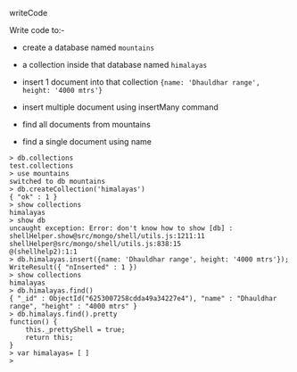 writeCode

Write code to:-


- create a database named `mountains`
- a collection inside that database named `himalayas`
- insert 1 document into that collection `{name: 'Dhauldhar range', height: '4000 mtrs'}`

- insert multiple document using insertMany command
- find all documents from mountains
- find a single document using name

```mongo
> db.collections
test.collections
> use mountains
switched to db mountains
> db.createCollection('himalayas')
{ "ok" : 1 }
> show collections
himalayas
> show db
uncaught exception: Error: don't know how to show [db] :
shellHelper.show@src/mongo/shell/utils.js:1211:11
shellHelper@src/mongo/shell/utils.js:838:15
@(shellhelp2):1:1
> db.himalayas.insert({name: 'Dhauldhar range', height: '4000 mtrs'});
WriteResult({ "nInserted" : 1 })
> show collections
himalayas
> db.himalayas.find()
{ "_id" : ObjectId("6253007258cdda49a34227e4"), "name" : "Dhauldhar range", "height" : "4000 mtrs" }
> db.himalays.find().pretty
function() {
    this._prettyShell = true;
    return this;
}
> var himalayas= [ ]
> 
```
